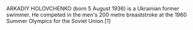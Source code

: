 ARKADIY HOLOVCHENKO (born 5 August 1936) is a Ukrainian former swimmer. He competed in the men's 200 metre breaststroke at the 1960 Summer Olympics for the Soviet Union.[1]
